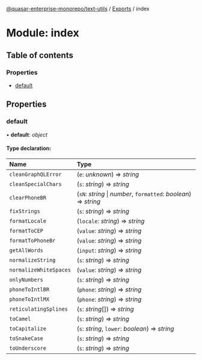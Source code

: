 [@quasar-enterprise-monorepo/text-utils](../README.md) / [Exports](../modules.md) / index

# Module: index

## Table of contents

### Properties

- [default](index.md#default)

## Properties

### default

• **default**: *object*

#### Type declaration:

Name | Type |
:------ | :------ |
`cleanGraphQLError` | (`e`: *unknown*) => *string* |
`cleanSpecialChars` | (`s`: *string*) => *string* |
`clearPhoneBR` | (`sN`: *string* \| *number*, `formatted`: *boolean*) => *string* |
`fixStrings` | (`s`: *string*) => *string* |
`formatLocale` | (`locale`: *string*) => *string* |
`formatToCEP` | (`value`: *string*) => *string* |
`formatToPhoneBr` | (`value`: *string*) => *string* |
`getAllWords` | (`input`: *string*) => *string* |
`normalizeString` | (`s`: *string*) => *string* |
`normalizeWhiteSpaces` | (`value`: *string*) => *string* |
`onlyNumbers` | (`s`: *string*) => *string* |
`phoneToIntlBR` | (`phone`: *string*) => *string* |
`phoneToIntlMX` | (`phone`: *string*) => *string* |
`reticulatingSplines` | (`s`: *string*[]) => *string* |
`toCamel` | (`s`: *string*) => *string* |
`toCapitalize` | (`s`: *string*, `lower`: *boolean*) => *string* |
`toSnakeCase` | (`s`: *string*) => *string* |
`toUnderscore` | (`s`: *string*) => *string* |
